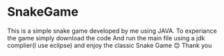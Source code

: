 # SnakeGame
This is a simple snake game developed by me using JAVA.
To experiance the game simply download the code
And run the main file using a jdk complier(I use eclipse) and enjoy the classic Snake Game 😊
Thank you
